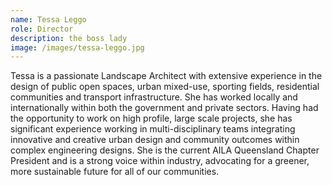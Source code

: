 ```yaml
---
name: Tessa Leggo
role: Director
description: the boss lady
image: /images/tessa-leggo.jpg
---
```

Tessa is a passionate Landscape Architect with extensive experience in the design of public open spaces, urban mixed-use, sporting fields, residential communities and transport infrastructure. She has worked locally and internationally within both the government and private sectors. Having had the opportunity to work on high profile, large scale projects, she has significant experience working in multi-disciplinary teams integrating innovative and creative urban design and community outcomes within complex engineering designs. She is the current AILA Queensland Chapter President and is a strong voice within industry, advocating for a greener, more sustainable future for all of our communities.